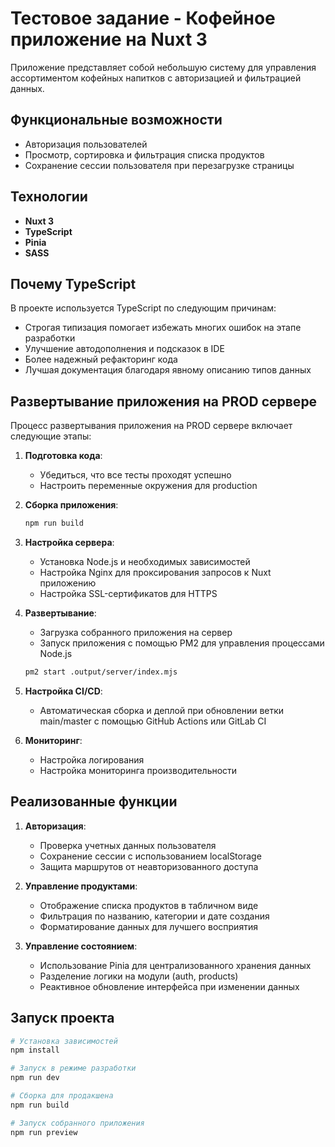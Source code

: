 # Тестовое задание - Кофейное приложение на Nuxt 3

Приложение представляет собой небольшую систему для управления ассортиментом кофейных напитков с авторизацией и фильтрацией данных.

## Функциональные возможности

- Авторизация пользователей
- Просмотр, сортировка и фильтрация списка продуктов
- Сохранение сессии пользователя при перезагрузке страницы

## Технологии

- **Nuxt 3**
- **TypeScript**
- **Pinia**
- **SASS**

## Почему TypeScript

В проекте используется TypeScript по следующим причинам:
- Строгая типизация помогает избежать многих ошибок на этапе разработки
- Улучшение автодополнения и подсказок в IDE
- Более надежный рефакторинг кода
- Лучшая документация благодаря явному описанию типов данных

## Развертывание приложения на PROD сервере

Процесс развертывания приложения на PROD сервере включает следующие этапы:

1. **Подготовка кода**:
   - Убедиться, что все тесты проходят успешно
   - Настроить переменные окружения для production

2. **Сборка приложения**:
   ```bash
   npm run build
   ```

3. **Настройка сервера**:
   - Установка Node.js и необходимых зависимостей
   - Настройка Nginx для проксирования запросов к Nuxt приложению
   - Настройка SSL-сертификатов для HTTPS

4. **Развертывание**:
   - Загрузка собранного приложения на сервер
   - Запуск приложения с помощью PM2 для управления процессами Node.js
   ```bash
   pm2 start .output/server/index.mjs
   ```

5. **Настройка CI/CD**:
   - Автоматическая сборка и деплой при обновлении ветки main/master с помощью GitHub Actions или GitLab CI

6. **Мониторинг**:
   - Настройка логирования
   - Настройка мониторинга производительности

## Реализованные функции

1. **Авторизация**:
   - Проверка учетных данных пользователя
   - Сохранение сессии с использованием localStorage
   - Защита маршрутов от неавторизованного доступа

2. **Управление продуктами**:
   - Отображение списка продуктов в табличном виде
   - Фильтрация по названию, категории и дате создания
   - Форматирование данных для лучшего восприятия

3. **Управление состоянием**:
   - Использование Pinia для централизованного хранения данных
   - Разделение логики на модули (auth, products)
   - Реактивное обновление интерфейса при изменении данных

## Запуск проекта

```bash
# Установка зависимостей
npm install

# Запуск в режиме разработки
npm run dev

# Сборка для продакшена
npm run build

# Запуск собранного приложения
npm run preview
```
